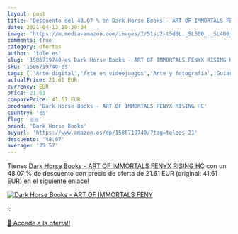 ```yaml
---
layout: post
title: 'Descuento del 48.07 % en Dark Horse Books - ART OF IMMORTALS FENY'
date: 2021-04-13 19:39:04
image: 'https://m.media-amazon.com/images/I/51sU2-t5d0L._SL500_._SL400_.jpg'
comments: true
category: ofertas
author: 'tole.es'
slug: '1506719740-es Dark Horse Books - ART OF IMMORTALS FENYX RISING HC'
sku: '1506719740-es'
tags: [ 'Arte digital','Arte en videojuegos','Arte y fotografía','Guías de videojuegos y juegos para PC','Informática, internet y medios digitales','Libros','Otros productos de multimedia y técnicas','dark horse books', ]
actualPrice: 21.61 EUR
currency: EUR
price: 21.61
comparePrice: 41.61 EUR
prodname: 'Dark Horse Books - ART OF IMMORTALS FENYX RISING HC'
country: 'es'
flag: '🇪🇸'
brand: 'Dark Horse Books'
buyurl: 'https://www.amazon.es/dp/1506719740/?tag=tolees-21'
descuento: '48.07'
average: '25.57'
---
```


Tienes [Dark Horse Books - ART OF IMMORTALS FENYX RISING HC](https://www.amazon.es/dp/1506719740/?tag=tolees-21) con un 48.07 % de descuento con precio de oferta de 21.61 EUR (original: 41.61 EUR) en el siguiente enlace!

[![Dark Horse Books - ART OF IMMORTALS FENY](https://m.media-amazon.com/images/I/51sU2-t5d0L._SL500_._SL400_.jpg)](https://www.amazon.es/dp/1506719740/?tag=tolees-21)

ℹ️:


[🛒 Accede a la oferta!!](https://www.amazon.es/dp/1506719740/?tag=tolees-21)
